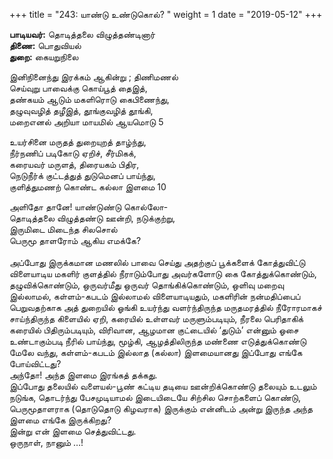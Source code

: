﻿+++
title = "243: யாண்டு உண்டுகொல்?  "
weight = 1
date = "2019-05-12"
+++

**பாடியவர்:** தொடித்தலை விழுத்தண்டினார்  
**திணை:** பொதுவியல்  
**துறை:** கையறுநிலை  
  
இனிநினைந்து இரக்கம் ஆகின்று ; திணிமணல்  
செய்வுறு பாவைக்கு கொய்பூத் தைஇத்,  
தண்கயம் ஆடும் மகளிரொடு கைபிணைந்து,  
தழுவுவழித் தழீஇத், தூங்குவழித் தூங்கி,  
மறைஎனல் அறியா மாயமில் ஆயமொடு 5  
  
உயர்சினை மருதத் துறையுறத் தாழ்ந்து,  
நீர்நணிப் படிகோடு ஏறிச், சீர்மிகக்,  
கரையவர் மருளத், திரையகம் பிதிர,  
நெடுநீர்க் குட்டத்துத் துடுமெனப் பாய்ந்து,  
குளித்துமணற் கொண்ட கல்லா இளமை 10  
  
அளிதோ தானே! யாண்டுண்டு கொல்லோ-  
தொடித்தலை விழுத்தண்டு ஊன்றி, நடுக்குற்று,  
இருமிடை மிடைந்த சிலசொல்  
பெருமூ தாளரோம் ஆகிய எமக்கே?  
   
அப்போது இருக்கமான மணலில் பாவை செய்து அதற்குப் பூக்களைக் கோத்துவிட்டு விளையாடிய மகளிர் குளத்தில் நீராடும்போது அவர்களோடு கை கோத்துக்கொண்டும், தழுவிக்கொண்டும், ஒருவர்மீது ஒருவர் தொங்கிக்கொண்டும், ஒளிவு மறைவு இல்லாமல், கள்ளம்-கபடம் இல்லாமல் விளையாடியதும், மகளிரின் நன்மதிப்பைப் பெறுவதற்காக அத் துறையில் ஓங்கி உயர்ந்து வளர்ந்திருந்த மருதமரத்தில் நீரோரமாகச் சாய்ந்திருந்த கிளையில் ஏறி, கரையில் உள்ளவர் மருளும்படியும், நீரலை பெரிதாகிக் கரையில் பிதிரும்படியும், விரிவான, ஆழமான குட்டையில் ‘துடும்’ என்னும் ஓசை உண்டாகும்படி நீரில் பாய்ந்து, மூழ்கி, ஆழத்திலிருந்த மண்ணை எடுத்துக்கொண்டு மேலே வந்து, கள்ளம்-கபடம் இல்லாத (கல்லா) இளமையானது இப்போது எங்கே போய்விட்டது?  
அந்தோ! அந்த இளமை இரங்கத் தக்கது.  
இப்போது தலையில் வளையல்-பூண் கட்டிய தடியை ஊன்றிக்கொண்டு தலையும் உடலும் நடுங்க, தொடர்ந்து பேசமுடியாமல் இடையிடையே சிற்சில சொற்களைப் கொண்டு, பெருமூதாளராக (தொடுதொடு கிழவராக) இருக்கும் என்னிடம் அன்று இருந்த அந்த இளமை எங்கே இருக்கிறது?  
இன்று என் இளமை செத்துவிட்டது.  
ஒருநாள், நானும் …!  
